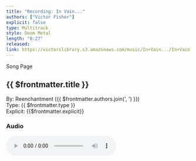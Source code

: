 ```yaml
---
title: "Recording: In Vain..."
authors: ["Victor Fisher"]
explicit: false
type: Multitrack
style: Doom Metal
length: "8:27"
released:
link: https://victorslibrary.s3.amazonaws.com/music/In+Vain.../In+Vain....mp3
---
```


<g-link to="/song/in-vain">Song Page</g-link>

## {{ $frontmatter.title }}

By: <g-link to="/band/reenchantment">Reenchantment</g-link> ({{ $frontmatter.authors.join(', ') }})  
Type: {{ $frontmatter.type }}  
Explicit: {{$frontmatter.explicit}}

### Audio

<audio controls controlsList="nodownload">
  <source :src="$frontmatter.link" type="audio/mpeg">
Your browser does not support the audio element.
</audio>
